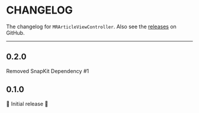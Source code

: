 # CHANGELOG

The changelog for `MRArticleViewController`. Also see the [releases](https://github.com/mrigdon/MRArticleViewController/releases) on GitHub.

--------------------------------------

0.2.0
-----

Removed SnapKit Dependency #1

0.1.0
-----

:tada: Initial release :tada:
